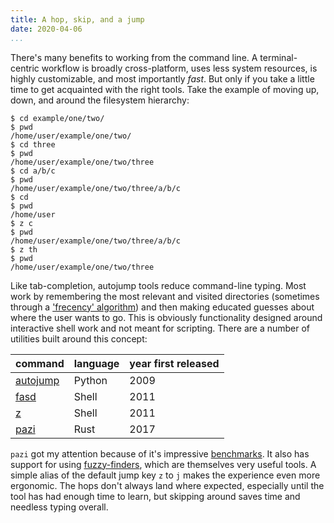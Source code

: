 ```yaml
---
title: A hop, skip, and a jump
date: 2020-04-06
...
```


There's many benefits to working from the command line. A terminal-centric
workflow is broadly cross-platform, uses less system resources, is highly
customizable, and most importantly _fast_. But only if you take a little
time to get acquainted with the right tools. Take the example of moving up,
down, and around the filesystem hierarchy:

```
$ cd example/one/two/
$ pwd
/home/user/example/one/two/
$ cd three
$ pwd
/home/user/example/one/two/three
$ cd a/b/c
$ pwd
/home/user/example/one/two/three/a/b/c
$ cd
$ pwd
/home/user
$ z c
$ pwd
/home/user/example/one/two/three/a/b/c
$ z th
$ pwd
/home/user/example/one/two/three
```

Like tab-completion, autojump tools reduce command-line typing. Most work by remembering the most relevant and visited directories (sometimes through a ['frecency' algorithm](https://developer.mozilla.org/en-US/docs/Mozilla/Tech/Places/Frecency_algorithm)) and then making educated guesses about where the user wants to go. This is obviously functionality designed around interactive shell work and not meant for scripting. There are a number of utilities built around this concept:

| command                                       | language | year first released |
|-----------------------------------------------|----------|---------------------|
| [autojump](https://github.com/wting/autojump) | Python   | 2009                |
| [fasd](https://github.com/whjvenyl/fasd)      | Shell    | 2011                |
| [z](https://github.com/rupa/z)                | Shell    | 2011                |
| [pazi](https://github.com/euank/pazi)         | Rust     | 2017                |

`pazi` got my attention because of it's impressive
[benchmarks](https://github.com/euank/pazi/blob/master/docs/Benchmarks.md). It
also has support for using
[fuzzy-finders](https://github.com/euank/pazi/blob/master/docs/usage/pipe.md),
which are themselves very useful tools. A simple alias of the default jump key
`z` to `j` makes the experience even more ergonomic. The hops don't always land
where expected, especially until the tool has had enough time to learn, but
skipping around saves time and needless typing overall.
